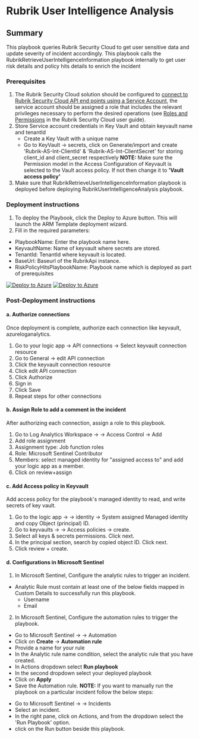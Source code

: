 # Rubrik User Intelligence Analysis
## Summary
This playbook queries Rubrik Security Cloud to get user sensitive data and update severity of incident accordingly. This playbook calls the RubrikRetrieveUserIntelligenceInformation playbook internally to get user risk details and policy hits details to enrich the incident
### Prerequisites
1. The Rubrik Security Cloud solution should be configured to [connect to Rubrik Security Cloud API end points using a Service Account](https://docs.rubrik.com/en-us/saas/saas/polaris_api_access_with_service_accounts.html), the service account should be assigned a role that includes the relevant privileges necessary to perform the desired operations (see [Roles and Permissions](https://docs.rubrik.com/en-us/saas/saas/common/roles_and_permissions.html) in the Rubrik Security Cloud user guide).
2. Store Service account credentials in Key Vault and obtain keyvault name and tenantId
    * Create a Key Vault with a unique name
    * Go to KeyVault -> secrets, click on Generate/import and create 'Rubrik-AS-Int-ClientId' & 'Rubrik-AS-Int-ClientSecret' for storing client_id and client_secret respectively
    **NOTE:** Make sure the Permission model in the Access Configuration of Keyvault is selected to the Vault access policy. If not then change it to **'Vault access policy'**
3. Make sure that RubrikRetrieveUserIntelligenceInformation playbook is deployed before deploying RubrikUserIntelligenceAnalysis playbook.
### Deployment instructions
1. To deploy the Playbook, click the Deploy to Azure button. This will launch the ARM Template deployment wizard.
2. Fill in the required parameters:
* PlaybookName: Enter the playbook name here.
* KeyvaultName: Name of keyvault where secrets are stored.
* TenantId: TenantId where keyvault is located.
* BaseUrl: Baseurl of the RubrikApi instance.
* RiskPolicyHitsPlaybookName: Playbook name which is deployed as part of prerequisites

[![Deploy to Azure](https://aka.ms/deploytoazurebutton)](https://portal.azure.com/#create/Microsoft.Template/uri/https%3A%2F%2Fraw.githubusercontent.com%2FAzure%2FAzure-Sentinel%2Fmaster%2FSolutions%2FRubrikSecurityCloud%2FPlaybooks%2FRubrikUserIntelligenceAnalysis%2Fazuredeploy.json) [![Deploy to Azure](https://aka.ms/deploytoazuregovbutton)](https://portal.azure.us/#create/Microsoft.Template/uri/https%3A%2F%2Fraw.githubusercontent.com%2FAzure%2FAzure-Sentinel%2Fmaster%2FSolutions%2FRubrikSecurityCloud%2FPlaybooks%2FRubrikUserIntelligenceAnalysis%2Fazuredeploy.json)
### Post-Deployment instructions
#### a. Authorize connections
Once deployment is complete, authorize each connection like keyvault, azureloganalytics.
1. Go to your logic app -> API connections -> Select keyvault connection resource
2. Go to General -> edit API connection
3. Click the keyvault connection resource
4. Click edit API connection
5. Click Authorize
6. Sign in
7. Click Save
8. Repeat steps for other connections
#### b. Assign Role to add a comment in the incident
After authorizing each connection, assign a role to this playbook.
1. Go to Log Analytics Workspace → <your workspace> → Access Control → Add
2. Add role assignment
3. Assignment type: Job function roles
4. Role: Microsoft Sentinel Contributor
5. Members: select managed identity for "assigned access to" and add your logic app as a member.
6. Click on review+assign
#### c. Add Access policy in Keyvault
Add access policy for the playbook's managed identity to read, and write secrets of key vault.
1. Go to the logic app → <your logic app> → identity → System assigned Managed identity and copy Object (principal) ID.
2. Go to keyvaults → <your keyvault> → Access policies → create.
3. Select all keys & secrets permissions. Click next.
4. In the principal section, search by copied object ID. Click next.
5. Click review + create.
#### d. Configurations in Microsoft Sentinel
1. In Microsoft Sentinel, Configure the analytic rules to trigger an incident.
  * Analytic Rule must contain at least one of the below fields mapped in Custom Details to successfully run this playbook.
    * Username
    * Email
2. In Microsoft Sentinel, Configure the automation rules to trigger the playbook. 
  * Go to Microsoft Sentinel -> <your workspace> -> Automation 
  * Click on **Create** -> **Automation rule**
  * Provide a name for your rule
  * In the Analytic rule name condition, select the analytic rule that you have created.
  * In Actions dropdown select **Run playbook**
  * In the second dropdown select your deployed playbook
  * Click on **Apply**
  * Save the Automation rule.
**NOTE:** If you want to manually run the playbook on a particular incident follow the below steps:
    
- Go to Microsoft Sentinel -> <your workspace> -> Incidents
- Select an incident.
- In the right pane, click on Actions, and from the dropdown select the 'Run Playbook' option.
- click on the Run button beside this playbook.
